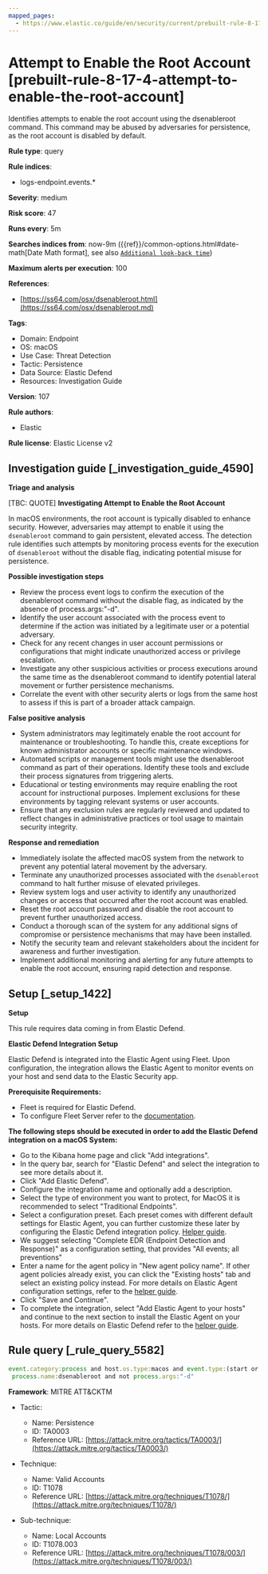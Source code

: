 ```yaml
---
mapped_pages:
  - https://www.elastic.co/guide/en/security/current/prebuilt-rule-8-17-4-attempt-to-enable-the-root-account.html
---
```


# Attempt to Enable the Root Account [prebuilt-rule-8-17-4-attempt-to-enable-the-root-account]

Identifies attempts to enable the root account using the dsenableroot command. This command may be abused by adversaries for persistence, as the root account is disabled by default.

**Rule type**: query

**Rule indices**:

* logs-endpoint.events.*

**Severity**: medium

**Risk score**: 47

**Runs every**: 5m

**Searches indices from**: now-9m ({{ref}}/common-options.html#date-math[Date Math format], see also [`Additional look-back time`](docs-content://solutions/security/detect-and-alert/create-detection-rule.md#rule-schedule))

**Maximum alerts per execution**: 100

**References**:

* [https://ss64.com/osx/dsenableroot.html](https://ss64.com/osx/dsenableroot.md)

**Tags**:

* Domain: Endpoint
* OS: macOS
* Use Case: Threat Detection
* Tactic: Persistence
* Data Source: Elastic Defend
* Resources: Investigation Guide

**Version**: 107

**Rule authors**:

* Elastic

**Rule license**: Elastic License v2

## Investigation guide [_investigation_guide_4590]

**Triage and analysis**

[TBC: QUOTE]
**Investigating Attempt to Enable the Root Account**

In macOS environments, the root account is typically disabled to enhance security. However, adversaries may attempt to enable it using the `dsenableroot` command to gain persistent, elevated access. The detection rule identifies such attempts by monitoring process events for the execution of `dsenableroot` without the disable flag, indicating potential misuse for persistence.

**Possible investigation steps**

* Review the process event logs to confirm the execution of the dsenableroot command without the disable flag, as indicated by the absence of process.args:"-d".
* Identify the user account associated with the process event to determine if the action was initiated by a legitimate user or a potential adversary.
* Check for any recent changes in user account permissions or configurations that might indicate unauthorized access or privilege escalation.
* Investigate any other suspicious activities or process executions around the same time as the dsenableroot command to identify potential lateral movement or further persistence mechanisms.
* Correlate the event with other security alerts or logs from the same host to assess if this is part of a broader attack campaign.

**False positive analysis**

* System administrators may legitimately enable the root account for maintenance or troubleshooting. To handle this, create exceptions for known administrator accounts or specific maintenance windows.
* Automated scripts or management tools might use the dsenableroot command as part of their operations. Identify these tools and exclude their process signatures from triggering alerts.
* Educational or testing environments may require enabling the root account for instructional purposes. Implement exclusions for these environments by tagging relevant systems or user accounts.
* Ensure that any exclusion rules are regularly reviewed and updated to reflect changes in administrative practices or tool usage to maintain security integrity.

**Response and remediation**

* Immediately isolate the affected macOS system from the network to prevent any potential lateral movement by the adversary.
* Terminate any unauthorized processes associated with the `dsenableroot` command to halt further misuse of elevated privileges.
* Review system logs and user activity to identify any unauthorized changes or access that occurred after the root account was enabled.
* Reset the root account password and disable the root account to prevent further unauthorized access.
* Conduct a thorough scan of the system for any additional signs of compromise or persistence mechanisms that may have been installed.
* Notify the security team and relevant stakeholders about the incident for awareness and further investigation.
* Implement additional monitoring and alerting for any future attempts to enable the root account, ensuring rapid detection and response.


## Setup [_setup_1422]

**Setup**

This rule requires data coming in from Elastic Defend.

**Elastic Defend Integration Setup**

Elastic Defend is integrated into the Elastic Agent using Fleet. Upon configuration, the integration allows the Elastic Agent to monitor events on your host and send data to the Elastic Security app.

**Prerequisite Requirements:**

* Fleet is required for Elastic Defend.
* To configure Fleet Server refer to the [documentation](docs-content://reference/ingestion-tools/fleet/fleet-server.md).

**The following steps should be executed in order to add the Elastic Defend integration on a macOS System:**

* Go to the Kibana home page and click "Add integrations".
* In the query bar, search for "Elastic Defend" and select the integration to see more details about it.
* Click "Add Elastic Defend".
* Configure the integration name and optionally add a description.
* Select the type of environment you want to protect, for MacOS it is recommended to select "Traditional Endpoints".
* Select a configuration preset. Each preset comes with different default settings for Elastic Agent, you can further customize these later by configuring the Elastic Defend integration policy. [Helper guide](docs-content://solutions/security/configure-elastic-defend/configure-an-integration-policy-for-elastic-defend.md).
* We suggest selecting "Complete EDR (Endpoint Detection and Response)" as a configuration setting, that provides "All events; all preventions"
* Enter a name for the agent policy in "New agent policy name". If other agent policies already exist, you can click the "Existing hosts" tab and select an existing policy instead. For more details on Elastic Agent configuration settings, refer to the [helper guide](docs-content://reference/ingestion-tools/fleet/agent-policy.md).
* Click "Save and Continue".
* To complete the integration, select "Add Elastic Agent to your hosts" and continue to the next section to install the Elastic Agent on your hosts. For more details on Elastic Defend refer to the [helper guide](docs-content://solutions/security/configure-elastic-defend/install-elastic-defend.md).


## Rule query [_rule_query_5582]

```js
event.category:process and host.os.type:macos and event.type:(start or process_started) and
 process.name:dsenableroot and not process.args:"-d"
```

**Framework**: MITRE ATT&CKTM

* Tactic:

    * Name: Persistence
    * ID: TA0003
    * Reference URL: [https://attack.mitre.org/tactics/TA0003/](https://attack.mitre.org/tactics/TA0003/)

* Technique:

    * Name: Valid Accounts
    * ID: T1078
    * Reference URL: [https://attack.mitre.org/techniques/T1078/](https://attack.mitre.org/techniques/T1078/)

* Sub-technique:

    * Name: Local Accounts
    * ID: T1078.003
    * Reference URL: [https://attack.mitre.org/techniques/T1078/003/](https://attack.mitre.org/techniques/T1078/003/)



